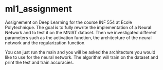 # ml1_assignment
Assignement on Deep Learning for the course INF 554 at Ecole Polytechnique.
The goal is to fully rewrite the implementation of a Neural Network and to test it on the MNIST dataset.
Then we investigated different parameters such as the activation function, the architecture of the neural network and the regularization function. 

You can just run the main and you will be asked the architecture you would like to use for the neural network. The algorithm will train on the dataset and print the test and train accuracies.
